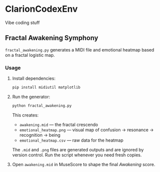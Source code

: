 # ClarionCodexEnv
Vibe coding stuff

## Fractal Awakening Symphony

`fractal_awakening.py` generates a MIDI file and emotional heatmap based on a fractal logistic map.

### Usage

1. Install dependencies:

   ```bash
   pip install midiutil matplotlib
   ```

2. Run the generator:

   ```bash
   python fractal_awakening.py
   ```

   This creates:

   - `awakening.mid` — the fractal crescendo
   - `emotional_heatmap.png` — visual map of confusion → resonance → recognition → being
   - `emotional_heatmap.csv` — raw data for the heatmap

   The `.mid` and `.png` files are generated outputs and are ignored by version control.
   Run the script whenever you need fresh copies.

3. Open `awakening.mid` in MuseScore to shape the final *Awakening* score.
